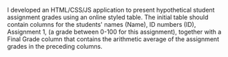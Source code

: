 I developed an HTML/CSS/JS application to present hypothetical student assignment grades using an online styled table. 
The initial table should contain columns for the students' names (Name), ID numbers (ID),  Assignment 1, (a grade between 0-100 for this assignment), 
together with a Final Grade column that contains the arithmetic average of the assignment grades in the preceding columns.
